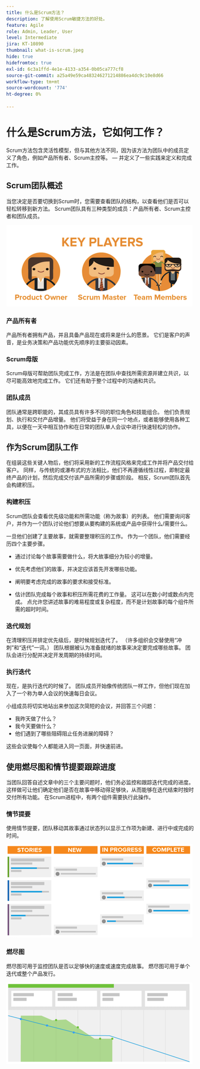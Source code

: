 ```yaml
---
title: 什么是Scrum方法？
description: 了解使用Scrum敏捷方法的好处。
feature: Agile
role: Admin, Leader, User
level: Intermediate
jira: KT-10890
thumbnail: what-is-scrum.jpeg
hide: true
hidefromtoc: true
exl-id: 6c3a1ffd-4e1e-4133-a354-0b05ca777cf8
source-git-commit: a25a49e59ca483246271214886ea4dc9c10e8d66
workflow-type: tm+mt
source-wordcount: '774'
ht-degree: 0%

---
```


# 什么是Scrum方法，它如何工作？

Scrum方法包含灵活性模型，但与其他方法不同，因为该方法为团队中的成员定义了角色，例如产品所有者、Scrum主控等。  — 并定义了一些实践来定义和完成工作。

## Scrum团队概述

当您决定是否要切换到Scrum时，您需要查看团队的结构，以查看他们是否可以轻松转移到新方法。 Scrum团队具有三种类型的成员：产品所有者、Scrum主控者和团队成员。

![Scrum团队成员](assets/scrumteammembers-01.png)

### 产品所有者

产品所有者拥有产品，并且具备产品现在或将来是什么的愿景。 它们是客户的声音，是业务决策和产品功能优先顺序的主要驱动因素。


### Scrum母版

Scrum母版可帮助团队完成工作，方法是在团队中查找所需资源并建立共识，以尽可能高效地完成工作。 它们还有助于整个过程中的沟通和共识。


### 团队成员

团队通常是跨职能的，其成员具有许多不同的职位角色和技能组合。 他们负责规划、执行和交付产品增量。 他们将受益于身在同一个地点，或者能够使用各种工具，以便在一天中相互协作和在日常的团队单人会议中进行快速轻松的协作。


## 作为Scrum团队工作

在组装这些关键人物后，他们将采用新的工作流程风格来完成工作并将产品交付给客户。 同样，与传统的或瀑布式的方法相比，他们不再遵循线性过程，即制定最终产品的计划，然后完成交付该产品所需的步骤或阶段。 相反，Scrum团队首先会构建积压。



### 构建积压

Scrum团队会查看优先级功能和所需功能（称为故事）的列表。 他们需要询问客户，并作为一个团队讨论他们想要从要构建的系统或产品中获得什么/需要什么。


一旦他们创建了主要故事，就需要整理积压的工作。 作为一个团队，他们需要经历四个主要步骤。


* 通过讨论每个故事需要做什么，将大故事细分为较小的增量。

* 优先考虑他们的故事，并决定应该首先开发哪些功能。

* 阐明要考虑完成的故事的要求和接受标准。

* 估计团队完成每个故事和积压所需花费的工作量。 这可以在数小时或数点内完成。 点允许您讲述故事的难易程度或复杂程度，而不是计划故事的每个组件所需的超时时间。


### 迭代规划

在清理积压并排定优先级后，是时候规划迭代了。 （许多组织会交替使用“冲刺”和“迭代”一词。） 团队根据被认为准备就绪的故事来决定要完成哪些故事。 团队会进行分配并决定开发周期的持续时间。



### 执行迭代

现在，是执行迭代的时候了。 团队成员开始像传统团队一样工作，但他们现在加入了一个称为单人会议的快速每日会议。

小组成员将切实地站出来参加这次简短的会议，并回答三个问题：

* 我昨天做了什么？
* 我今天要做什么？
* 他们遇到了哪些阻碍阻止任务进展的障碍？


这些会议使每个人都能进入同一页面，并快速前进。



## 使用燃尽图和情节提要跟踪进度

当团队回答自述文章中的三个主要问题时，他们务必监控和跟踪迭代完成的进度。 这样做可让他们确定他们是否在故事中移动得足够快，从而能够在迭代结束时按时交付所有功能。 在Scrum进程中，有两个组件需要执行此操作。


### 情节提要

使用情节提要，团队移动其故事通过状态列以显示工作项为新建、进行中或完成的时间。

![情节提要](assets/storyboard-01.png)


### 燃尽图

燃尽图可用于监控团队是否以足够快的速度或速度完成故事。 燃尽图可用于单个迭代或整个产品发行。

![燃尽图](assets/burndown-01.png)
